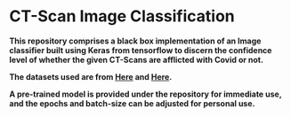 # <b>CT-Scan Image Classification<b>

This repository comprises a black box implementation of an Image classifier built using Keras from tensorflow to discern the confidence level of whether the given CT-Scans are afflicted with Covid or not.

The datasets used are from [Here](https://www.kaggle.com/datasets/plameneduardo/sarscov2-ctscan-dataset) and [Here](https://github.com/UCSD-AI4H/COVID-CT).

A pre-trained model is provided under the repository for immediate use, and the epochs and batch-size can be adjusted for personal use.
